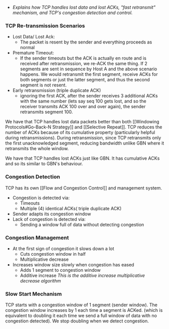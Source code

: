 -  *Explains how TCP handles lost data and lost ACKs, "fast retransmit" mechanism, and TCP's congestion detection and control.*

### TCP Re-transmission Scenarios
- Lost Data/ Lost Ack:
	- The packet is resent by the sender and everything proceeds as normal
- Premature Timeout:
	- If the sender timeouts but the ACK is actually en route and is received after retransmission, we re-ACK the same thing. If 2 segments are sent in sequence by Host A and the above scenario happens. We would retransmit the first segment, receive ACKs for both segments or just the latter segment, and thus the second segment is not resent.
- Early retransmission (triple duplicate ACK)
	- ignoring the first ACK, after the sender receives 3 additional ACKs with the same number (lets say seq 100 gets lost, and so the receiver transmits ACK 100 over and over again), the sender retransmits segment 100.

We have that TCP handles lost data packets better than both [[Windowing Protocols#Go-Back-N Strategy]] and [[Selective Repeat]]. TCP reduces the number of ACKs because of its cumulative property (particularly helpful during retransmissions). During retransmission, since TCP retransmits only the first unacknowledged segment, reducing bandwidth unlike GBN where it retransmits the whole window.

We have that TCP handles lost ACKs just like GBN. It has cumulative ACKs and so its similar to GBN's behaviour.

### Congestion Detection
TCP has its own [[Flow and Congestion Control]] and management system.
- Congestion is detected via:
	- Timeouts
	- Multiple (4) identical ACKs( triple duplicate ACK)
- Sender adapts its congestion window
- Lack of congestion is detected via:
	- Sending a window full of data without detecting congestion

### Congestion Management
- At the first sign of congestion it slows down a lot
	- Cuts congestion window in half
	- Multiplicative decrease
- Increases window size slowly when congestion has eased
	- Adds 1 segment to congestion window
	- Additive increase
*This is the additive increase multiplicative decrease algorithm*

### Slow Start Mechanism
TCP starts with a congestion window of 1 segment (sender window). The congestion window increases by 1 each time a segment is ACKed. (which is equivalent to doubling it each time we send a full window of data with no congestion detected). We stop doubling when we detect congestion.

